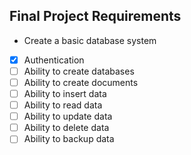 ## Final Project Requirements
* Create a basic database system
- [x] Authentication
- [ ] Ability to create databases
- [ ] Ability to create documents
- [ ] Ability to insert data
- [ ] Ability to read data
- [ ] Ability to update data
- [ ] Ability to delete data
- [ ] Ability to backup data